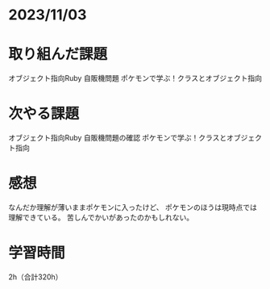# 2023/11/03
# 取り組んだ課題
オブジェクト指向Ruby 自販機問題
ポケモンで学ぶ！クラスとオブジェクト指向
  
# 次やる課題
オブジェクト指向Ruby 自販機問題の確認
ポケモンで学ぶ！クラスとオブジェクト指向

# 感想
なんだか理解が薄いままポケモンに入ったけど、
ポケモンのほうは現時点では理解できている。
苦しんでかいがあったのかもしれない。

# 学習時間
2h（合計320h）
